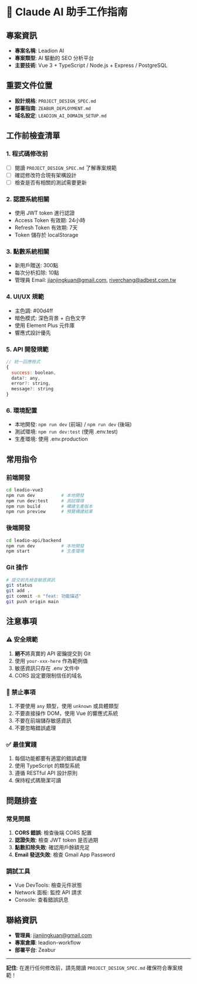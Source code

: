 # 🤖 Claude AI 助手工作指南

## 專案資訊
- **專案名稱**: Leadion AI
- **專案類型**: AI 驅動的 SEO 分析平台
- **主要技術**: Vue 3 + TypeScript / Node.js + Express / PostgreSQL

## 重要文件位置
- **設計規格**: `PROJECT_DESIGN_SPEC.md`
- **部署指南**: `ZEABUR_DEPLOYMENT.md`
- **域名設定**: `LEADION_AI_DOMAIN_SETUP.md`

## 工作前檢查清單

### 1. 程式碼修改前
- [ ] 閱讀 `PROJECT_DESIGN_SPEC.md` 了解專案規範
- [ ] 確認修改符合現有架構設計
- [ ] 檢查是否有相關的測試需要更新

### 2. 認證系統相關
- 使用 JWT token 進行認證
- Access Token 有效期: 24小時
- Refresh Token 有效期: 7天
- Token 儲存於 localStorage

### 3. 點數系統相關
- 新用戶贈送: 300點
- 每次分析扣除: 10點
- 管理員 Email: jianjingkuan@gmail.com, riverchang@adbest.com.tw

### 4. UI/UX 規範
- 主色調: #00d4ff
- 暗色模式: 深色背景 + 白色文字
- 使用 Element Plus 元件庫
- 響應式設計優先

### 5. API 開發規範
```javascript
// 統一回應格式
{
  success: boolean,
  data?: any,
  error?: string,
  message?: string
}
```

### 6. 環境配置
- 本地開發: `npm run dev` (前端) / `npm run dev` (後端)
- 測試環境: `npm run dev:test` (使用 .env.test)
- 生產環境: 使用 .env.production

## 常用指令

### 前端開發
```bash
cd leadio-vue3
npm run dev          # 本地開發
npm run dev:test     # 測試環境
npm run build        # 構建生產版本
npm run preview      # 預覽構建結果
```

### 後端開發
```bash
cd leadio-api/backend
npm run dev          # 本地開發
npm start            # 生產環境
```

### Git 操作
```bash
# 提交前先檢查敏感資訊
git status
git add .
git commit -m "feat: 功能描述"
git push origin main
```

## 注意事項

### ⚠️ 安全規範
1. **絕不**將真實的 API 密鑰提交到 Git
2. 使用 `your-xxx-here` 作為範例值
3. 敏感資訊只存在 .env 文件中
4. CORS 設定要限制信任的域名

### 🚫 禁止事項
1. 不要使用 `any` 類型，使用 `unknown` 或具體類型
2. 不要直接操作 DOM，使用 Vue 的響應式系統
3. 不要在前端儲存敏感資訊
4. 不要忽略錯誤處理

### ✅ 最佳實踐
1. 每個功能都要有適當的錯誤處理
2. 使用 TypeScript 的類型系統
3. 遵循 RESTful API 設計原則
4. 保持程式碼簡潔可讀

## 問題排查

### 常見問題
1. **CORS 錯誤**: 檢查後端 CORS 配置
2. **認證失敗**: 檢查 JWT token 是否過期
3. **點數扣除失敗**: 確認用戶餘額充足
4. **Email 發送失敗**: 檢查 Gmail App Password

### 調試工具
- Vue DevTools: 檢查元件狀態
- Network 面板: 監控 API 請求
- Console: 查看錯誤訊息

## 聯絡資訊
- **管理員**: jianjingkuan@gmail.com
- **專案倉庫**: leadion-workflow
- **部署平台**: Zeabur

---

**記住**: 在進行任何修改前，請先閱讀 `PROJECT_DESIGN_SPEC.md` 確保符合專案規範！